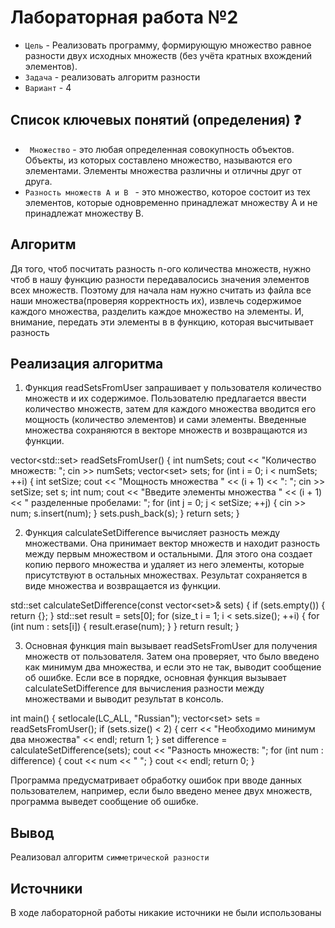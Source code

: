 # Лабораторная работа №2



- `Цель` - Реализовать программу, формирующую множество равное разности двух исходных
  множеств (без учёта кратных вхождений элементов).
- `Задача` - реализовать алгоритм разности
- `Вариант` - 4

## Список ключевых понятий (определения) ❓
- ` Множество`  - это любая определенная совокупность объектов. Объекты, из которых составлено множество, называются его элементами. Элементы множества различны и отличны друг от друга.
- `Разность множеств A и B ` - это множество, которое состоит из тех элементов, которые одновременно принадлежат множеству A и не принадлежат множеству B.
## Алгоритм
Дя того, чтоб посчитать разность n-ого количества множеств, нужно чтоб в нашу функцию разности передавалосись значения элементов всех множеств.
Поэтому для начала нам нужно считать из файла все наши множества(проверяя корректность их), извлечь содержимое каждого множества, разделить каждое множество на элементы. И, внимание, передать эти элементы в в функцию, которая высчитывает разность  
## Реализация алгоритма
1. Функция readSetsFromUser запрашивает у пользователя количество множеств и их содержимое. Пользователю предлагается ввести количество множеств, затем для каждого множества вводится его мощность (количество элементов) и сами элементы. Введенные множества сохраняются в векторе множеств и возвращаются из функции.

vector<std::set<int>> readSetsFromUser() {
    int numSets;
    cout << "Количество множеств: ";
    cin >> numSets;
    vector<set<int>> sets;
    for (int i = 0; i < numSets; ++i) {
        int setSize;
        cout << "Мощность множества " << (i + 1) << ": ";
        cin >> setSize;
        set<int> s;
        int num;
        cout << "Введите элементы множества " << (i + 1) << " разделенные пробелами: ";
        for (int j = 0; j < setSize; ++j) {
            cin >> num;
            s.insert(num);
        }
        sets.push_back(s);
    }
    return sets;
}


2. Функция calculateSetDifference вычисляет разность между множествами. Она принимает вектор множеств и находит разность между первым множеством и остальными. Для этого она создает копию первого множества и удаляет из него элементы, которые присутствуют в остальных множествах. Результат сохраняется в виде множества и возвращается из функции.

std::set<int> calculateSetDifference(const vector<set<int>>& sets) {
    if (sets.empty()) {
        return {};
    }
    std::set<int> result = sets[0];
    for (size_t i = 1; i < sets.size(); ++i) {
        for (int num : sets[i]) {
            result.erase(num);
        }
    }
    return result;
}


3. Основная функция main вызывает readSetsFromUser для получения множеств от пользователя. Затем она проверяет, что было введено как минимум два множества, и если это не так, выводит сообщение об ошибке. Если все в порядке, основная функция вызывает calculateSetDifference для вычисления разности между множествами и выводит результат в консоль.

int main() {
    setlocale(LC_ALL, "Russian");
    vector<set<int>> sets = readSetsFromUser();
    if (sets.size() < 2) {
        cerr << "Необходимо минимум два множества" << endl;
        return 1;
    }
    set<int> difference = calculateSetDifference(sets);
    cout << "Разность множеств: ";
    for (int num : difference) {
        cout << num << " ";
    }
    cout << endl;
    return 0;
}

Программа предусматривает обработку ошибок при вводе данных пользователем, например, если было введено менее двух множеств, программа выведет сообщение об ошибке.

## Вывод
Реализовал алгоритм `симметрической разности`
## Источники
В ходе лабораторной работы никакие источники не были использованы









